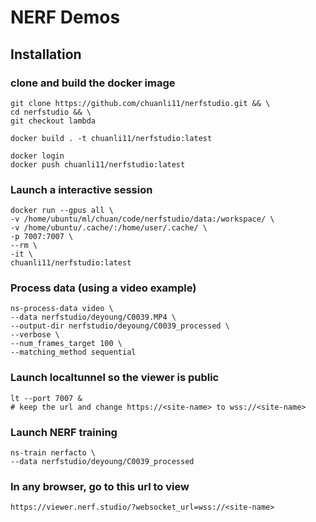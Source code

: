 # NERF Demos


## Installation


### clone and build the docker image
```
git clone https://github.com/chuanli11/nerfstudio.git && \
cd nerfstudio && \
git checkout lambda

docker build . -t chuanli11/nerfstudio:latest

docker login
docker push chuanli11/nerfstudio:latest
```

### Launch a interactive session

```
docker run --gpus all \
-v /home/ubuntu/ml/chuan/code/nerfstudio/data:/workspace/ \
-v /home/ubuntu/.cache/:/home/user/.cache/ \
-p 7007:7007 \
--rm \
-it \
chuanli11/nerfstudio:latest
```


### Process data (using a video example)

```
ns-process-data video \
--data nerfstudio/deyoung/C0039.MP4 \
--output-dir nerfstudio/deyoung/C0039_processed \
--verbose \
--num_frames_target 100 \
--matching_method sequential
```

### Launch localtunnel so the viewer is public

```
lt --port 7007 &
# keep the url and change https://<site-name> to wss://<site-name>
```


### Launch NERF training

```
ns-train nerfacto \
--data nerfstudio/deyoung/C0039_processed
```


### In any browser, go to this url to view

```
https://viewer.nerf.studio/?websocket_url=wss://<site-name>
```
